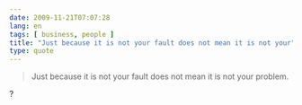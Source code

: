 ```yaml
---
date: 2009-11-21T07:07:28
lang: en
tags: [ business, people ]
title: "Just because it is not your fault does not mean it is not your"
type: quote
---
```


> Just because it is not your fault does not mean it is not your
> problem.

?

